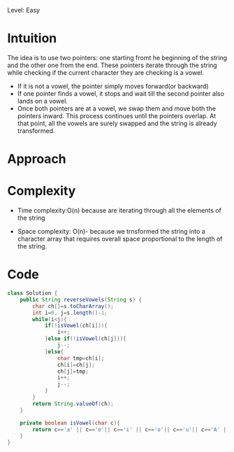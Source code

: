 Level: Easy
# Intuition
<!-- Describe your first thoughts on how to solve this problem. -->
The idea is to use two pointers: one starting fromt he beginning of the string and the other one from the end. These pointers iterate through the string while checking if the current character they are checking is a vowel. 
- If it is not a vowel, the pointer simply moves forward(or backward)
- If one pointer finds a vowel, it stops and wait till the second pointer also lands on a vowel.
- Once both pointers are at a vowel, we swap them and move both the pointers inward.
This process continues until the pointers overlap. At that point, all the vowels are surely swapped and the string is already transformed. 

# Approach
<!-- Describe your approach to solving the problem. -->

# Complexity
- Time complexity:O(n) because are iterating through all the elements of the string
<!-- Add your time complexity here, e.g. $$O(n)$$ -->


- Space complexity: O(n)- because we trnsformed the string into a character array that requires overall space proportional to the length of the string. 
<!-- Add your space complexity here, e.g. $$O(n)$$ -->

# Code
```java []
class Solution {
    public String reverseVowels(String s) {
        char ch[]=s.toCharArray();
        int i=0, j=s.length()-1;
        while(i<j){
            if(!isVowel(ch[i])){
                i++;
            }else if(!isVowel(ch[j])){
                j--;
            }else{
                char tmp=ch[i];
                ch[i]=ch[j];
                ch[j]=tmp;
                i++; 
                j--;
            }
        }
        return String.valueOf(ch);
    }

    private boolean isVowel(char c){
        return c=='a' || c=='e'|| c=='i' || c=='o'|| c=='u'|| c=='A' || c=='E'|| c=='I' || c=='O'|| c=='U';
    }
}
```
